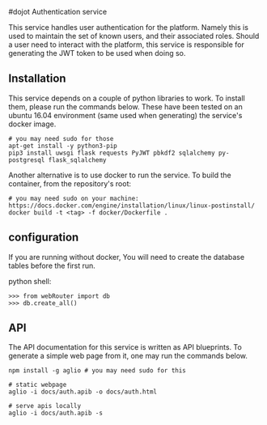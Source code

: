 #dojot Authentication service


This service handles user authentication for the platform. Namely this is used to
maintain the set of known users, and their associated roles. Should a user need
to interact with the platform, this service is responsible for generating the JWT
token to be used when doing so.

## Installation

This service depends on a couple of python libraries to work. To install them, please run the
commands below. These have been tested on an ubuntu 16.04 environment (same used when generating)
the service's docker image.

```shell
# you may need sudo for those
apt-get install -y python3-pip
pip3 install uwsgi flask requests PyJWT pbkdf2 sqlalchemy py-postgresql flask_sqlalchemy
```

Another alternative is to use docker to run the service. To build the container, from the
repository's  root:

```shell
# you may need sudo on your machine: https://docs.docker.com/engine/installation/linux/linux-postinstall/
docker build -t <tag> -f docker/Dockerfile .
```

## configuration
If you are running without docker, You will need to create the database tables
before the first run.

python shell:
```shell
>>> from webRouter import db
>>> db.create_all()
```

## API

The API documentation for this service is written as API blueprints.
To generate a simple web page from it, one may run the commands below.

```shell
npm install -g aglio # you may need sudo for this

# static webpage
aglio -i docs/auth.apib -o docs/auth.html

# serve apis locally
aglio -i docs/auth.apib -s
```
